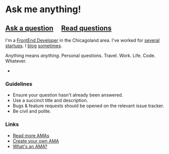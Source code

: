 # Ask me anything!

## [Ask a question](../../issues/new) &nbsp;&nbsp;&nbsp; [Read questions](../../issues?q=is%3Aissue+is%3Aclosed)

I'm a [FrontEnd Developer](http://linkedin.com/in/jonathanstassen) in the Chicagoland area. I've worked for [several](http://votimoe.com) [startups](http://sproutsocial.com). I [blog](http://blog.jstassen.com) [sometimes](http://thebox193.tumblr.com).

Anything means *anything*. Personal questions. Travel. Work. Life. Code. Whatever.

-

### Guidelines

- Ensure your question hasn't already been answered.
- Use a succinct title and description.
- Bugs & feature requests should be opened on the relevant issue tracker.
- Be civil and polite.

### Links

- [Read more AMAs](https://github.com/sindresorhus/amas)
- [Create your own AMA](https://github.com/sindresorhus/amas/blob/master/create-ama.md)
- [What's an AMA?](https://en.wikipedia.org/wiki/Reddit#IAmA_and_AMA)
